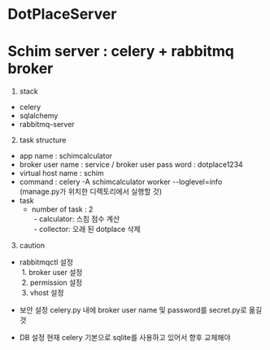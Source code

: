 # DotPlaceServer

Schim server : celery + rabbitmq broker
=============================

1. stack
- celery
- sqlalchemy
- rabbitmq-server

2. task structure
- app name : schimcalculator
- broker user name : service / broker user pass word : dotplace1234
- virtual host name : schim
- command : celery -A schimcalculator worker --loglevel=info (manage.py가 위치한 디렉토리에서 실행할 것)
- task
  - number of task : 2  
  - calculator: 스침 점수 계산  
  - collector: 오래 된 dotplace 삭제  

3. caution
- rabbitmqctl 설정  
  1. broker user 설정  
  2. permission 설정  
  3. vhost 설정  

- 보안 설정
celery.py 내에 broker user name 및 password를 secret.py로 옮길 것

- DB 설정
현재 celery 기본으로 sqlite를 사용하고 있어서 향후 교체해야 
